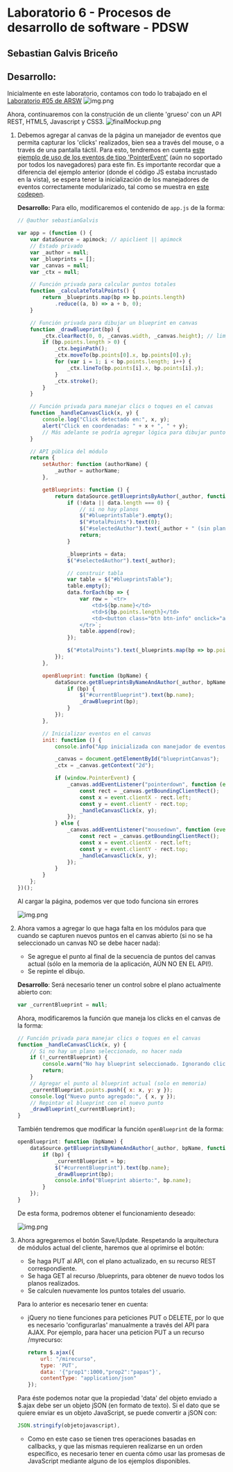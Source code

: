 # Laboratorio 6 - Procesos de desarrollo de software - PDSW
## Sebastian Galvis Briceño

## Desarrollo:
Inicialmente en este laboratorio, contamos con todo lo trabajado en el [Laboratorio #05 de ARSW](https://github.com/sebRedi/ARSWLAB05)
![img.png](img/ssInitial.png)

Ahora, continuaremos con la construción de un cliente 'grueso' con un API REST, HTML5, Javascript y CSS3.
![finalMockup.png](img/finalMockup.png)

1. Debemos agregar al canvas de la página un manejador de eventos que permita capturar los 'clicks' realizados, bien sea a través del mouse, o a través de una pantalla táctil. Para esto, tendremos en cuenta [este ejemplo de uso de los eventos de tipo 'PointerEvent'](https://mobiforge.com/design-development/html5-pointer-events-api-combining-touch-mouse-and-pen) (aún no soportado por todos los navegadores) para este fin. Es importante recordar que a diferencia del ejemplo anterior (donde el código JS estaba incrustado en la vista), se espera tener la inicialización de los manejadores de eventos correctamente modularizado, tal como se muestra en [este codepen](https://codepen.io/hcadavid/pen/BwWbrw).

    **Desarrollo:** Para ello, modificaremos el contenido de `app.js` de la forma:
    ``` js
    // @author sebastianGalvis
    
    var app = (function () {
        var dataSource = apimock; // apiclient || apimock
        // Estado privado
        var _author = null;
        var _blueprints = [];
        var _canvas = null;
        var _ctx = null;
    
        // Función privada para calcular puntos totales
        function _calculateTotalPoints() {
            return _blueprints.map(bp => bp.points.length)
                .reduce((a, b) => a + b, 0);
        }
    
        // Función privada para dibujar un blueprint en canvas
        function _drawBlueprint(bp) {
            _ctx.clearRect(0, 0, _canvas.width, _canvas.height); // limpiar antes de dibujar
            if (bp.points.length > 0) {
                _ctx.beginPath();
                _ctx.moveTo(bp.points[0].x, bp.points[0].y);
                for (var i = 1; i < bp.points.length; i++) {
                    _ctx.lineTo(bp.points[i].x, bp.points[i].y);
                }
                _ctx.stroke();
            }
        }
    
        // Función privada para manejar clics o toques en el canvas
        function _handleCanvasClick(x, y) {
            console.log("Click detectado en:", x, y);
            alert("Click en coordenadas: " + x + ", " + y);
            // Más adelante se podría agregar lógica para dibujar puntos o añadir coordenadas al blueprint actual
        }
    
        // API pública del módulo
        return {
            setAuthor: function (authorName) {
                _author = authorName;
            },
    
            getBlueprints: function () {
                return dataSource.getBlueprintsByAuthor(_author, function (data) {
                    if (!data || data.length === 0) {
                        // si no hay planos
                        $("#blueprintsTable").empty();
                        $("#totalPoints").text(0);
                        $("#selectedAuthor").text(_author + " (sin planos)");
                        return;
                    }
    
                    _blueprints = data;
                    $("#selectedAuthor").text(_author);
    
                    // construir tabla
                    var table = $("#blueprintsTable");
                    table.empty();
                    data.forEach(bp => {
                        var row = `<tr>
                            <td>${bp.name}</td>
                            <td>${bp.points.length}</td>
                            <td><button class="btn btn-info" onclick="app.openBlueprint('${bp.name}')">Open</button></td>
                        </tr>`;
                        table.append(row);
                    });
    
                    $("#totalPoints").text(_blueprints.map(bp => bp.points.length).reduce((a, b) => a + b, 0));
                });
            },
    
            openBlueprint: function (bpName) {
                dataSource.getBlueprintsByNameAndAuthor(_author, bpName, function (bp) {
                    if (bp) {
                        $("#currentBlueprint").text(bp.name);
                        _drawBlueprint(bp);
                    }
                });
            },
    
            // Inicializar eventos en el canvas
            init: function () {
                console.info("App inicializada con manejador de eventos en canvas");
    
                _canvas = document.getElementById("blueprintCanvas");
                _ctx = _canvas.getContext("2d");
    
                if (window.PointerEvent) {
                    _canvas.addEventListener("pointerdown", function (event) {
                        const rect = _canvas.getBoundingClientRect();
                        const x = event.clientX - rect.left;
                        const y = event.clientY - rect.top;
                        _handleCanvasClick(x, y);
                    });
                } else {
                    _canvas.addEventListener("mousedown", function (event) {
                        const rect = _canvas.getBoundingClientRect();
                        const x = event.clientX - rect.left;
                        const y = event.clientY - rect.top;
                        _handleCanvasClick(x, y);
                    });
                }
            }
        };
    })();
    ```

    Al cargar la página, podemos ver que todo funciona sin errores
    
    ![img.png](img/ss2.png)


2. Ahora vamos a agregar lo que haga falta en los módulos para que cuando se capturen nuevos puntos en el canvas abierto (si no se ha seleccionado un canvas NO se debe hacer nada):
   * Se agregue el punto al final de la secuencia de puntos del canvas actual (sólo en la memoria de la aplicación, AÚN NO EN EL API!).
   * Se repinte el dibujo.

    **Desarrollo**: Será necesario tener un control sobre el plano actualmente abierto con:
    ``` js
    var _currentBlueprint = null;
    ```

    Ahora, modificaremos la función que maneja los clicks en el canvas de la forma:

    ``` js
    // Función privada para manejar clics o toques en el canvas
    function _handleCanvasClick(x, y) {
        // Si no hay un plano seleccionado, no hacer nada
        if (!_currentBlueprint) {
            console.warn("No hay blueprint seleccionado. Ignorando clic.");
            return;
        }
        // Agregar el punto al blueprint actual (solo en memoria)
        _currentBlueprint.points.push({ x: x, y: y });
        console.log("Nuevo punto agregado:", { x, y });
        // Repintar el blueprint con el nuevo punto
        _drawBlueprint(_currentBlueprint);
    }
    ```
   
    También tendremos que modificar la función `openBlueprint` de la forma:

    ``` js
    openBlueprint: function (bpName) {
        dataSource.getBlueprintsByNameAndAuthor(_author, bpName, function (bp) {
            if (bp) {
                _currentBlueprint = bp;
                $("#currentBlueprint").text(bp.name);
                _drawBlueprint(bp);
                console.info("Blueprint abierto:", bp.name);
            }
        });
    }
    ```
   
    De esta forma, podremos obtener el funcionamiento deseado:

    ![img.png](img/ss3.png)


3. Ahora agregaremos el botón Save/Update. Respetando la arquitectura de módulos actual del cliente, haremos que al oprimirse el botón:
   * Se haga PUT al API, con el plano actualizado, en su recurso REST correspondiente. 
   * Se haga GET al recurso /blueprints, para obtener de nuevo todos los planos realizados. 
   * Se calculen nuevamente los puntos totales del usuario.

   Para lo anterior es necesario tener en cuenta:
    * jQuery no tiene funciones para peticiones PUT o DELETE, por lo que es necesario 'configurarlas' manualmente a través del API para AJAX. Por ejemplo, para hacer una peticion PUT a un recurso /myrecurso:
        ``` js
        return $.ajax({
            url: "/mirecurso",
            type: 'PUT',
            data: '{"prop1":1000,"prop2":"papas"}',
            contentType: "application/json"
        });
        ```
    
    Para éste podemos notar que la propiedad 'data' del objeto enviado a $.ajax debe ser un objeto jSON (en formato de texto). Si el dato que se quiere enviar es un objeto JavaScript, se puede convertir a jSON con:

    ``` js
    JSON.stringify(objetojavascript),
    ```

   * Como en este caso se tienen tres operaciones basadas en callbacks, y que las mismas requieren realizarse en un orden específico, es necesario tener en cuenta cómo usar las promesas de JavaScript mediante alguno de los ejemplos disponibles.



